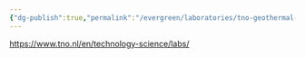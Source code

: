 ```yaml
---
{"dg-publish":true,"permalink":"/evergreen/laboratories/tno-geothermal-energy-lab/"}
---
```


https://www.tno.nl/en/technology-science/labs/